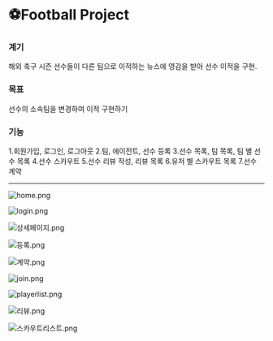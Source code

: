 # ⚽Football Project
<h3>계기</h3>
해외 축구 시즌 선수들이 다른 팀으로 이적하는 뉴스에 영감을 받아 선수 이적을 구현.
<h3>목표</h3>
선수의 소속팀을 변경하여 이적 구현하기
<h3>기능</h3>
1.회원가입, 로그인, 로그아웃
2.팀, 에이전트, 선수 등록
3.선수 목록, 팀 목록, 팀 별 선수 목록
4.선수 스카우트
5.선수 리뷰 작성, 리뷰 목록
6.유저 별 스카우트 목록
7.선수 계약<hr/>

![home.png](https://s3-us-west-2.amazonaws.com/secure.notion-static.com/0e6666ff-0ec8-4a32-883c-85d4bec6983a/home.png)

![login.png](https://s3-us-west-2.amazonaws.com/secure.notion-static.com/76fea07c-de54-419c-9e59-94239e8362b9/login.png)

![상세페이지.png](https://s3-us-west-2.amazonaws.com/secure.notion-static.com/340e2dd9-c40e-4b3c-b44e-514a90c12b6c/상세페이지.png)

![등록.png](https://s3-us-west-2.amazonaws.com/secure.notion-static.com/297b985c-0480-4e78-9b10-d9d6f472a8ad/등록.png)

![계약.png](https://s3-us-west-2.amazonaws.com/secure.notion-static.com/8449fe32-ee2b-44b3-a7a4-1be63d8c8bcc/계약.png)

![join.png](https://s3-us-west-2.amazonaws.com/secure.notion-static.com/bb640207-add2-41b5-8953-a56d018ee662/join.png)

![playerlist.png](https://s3-us-west-2.amazonaws.com/secure.notion-static.com/89a2e3cc-934c-459f-ac5d-3413212f75dd/playerlist.png)

![리뷰.png](https://s3-us-west-2.amazonaws.com/secure.notion-static.com/a70630d1-fae2-4f68-ae3c-a688828c6457/리뷰.png)

![스카우트리스트.png](https://s3-us-west-2.amazonaws.com/secure.notion-static.com/bec05f69-bb6e-4f1b-96af-d3f6531d702f/스카우트리스트.png)
